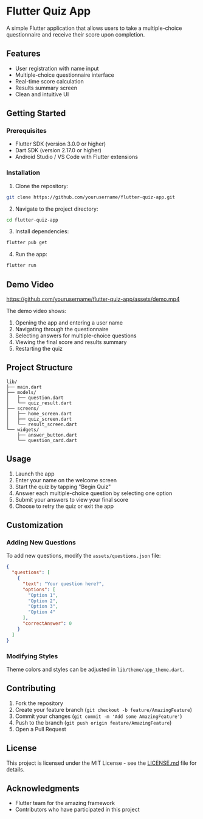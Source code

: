 # Flutter Quiz App

A simple Flutter application that allows users to take a multiple-choice questionnaire and receive their score upon completion.

## Features

- User registration with name input
- Multiple-choice questionnaire interface
- Real-time score calculation
- Results summary screen
- Clean and intuitive UI

## Getting Started

### Prerequisites

- Flutter SDK (version 3.0.0 or higher)
- Dart SDK (version 2.17.0 or higher)
- Android Studio / VS Code with Flutter extensions

### Installation

1. Clone the repository:
```bash
git clone https://github.com/yourusername/flutter-quiz-app.git
```

2. Navigate to the project directory:
```bash
cd flutter-quiz-app
```

3. Install dependencies:
```bash
flutter pub get
```

4. Run the app:
```bash
flutter run
```

## Demo Video

https://github.com/yourusername/flutter-quiz-app/assets/demo.mp4

The demo video shows:
1. Opening the app and entering a user name
2. Navigating through the questionnaire
3. Selecting answers for multiple-choice questions
4. Viewing the final score and results summary
5. Restarting the quiz

## Project Structure

```
lib/
├── main.dart
├── models/
│   ├── question.dart
│   └── quiz_result.dart
├── screens/
│   ├── home_screen.dart
│   ├── quiz_screen.dart
│   └── result_screen.dart
└── widgets/
    ├── answer_button.dart
    └── question_card.dart
```

## Usage

1. Launch the app
2. Enter your name on the welcome screen
3. Start the quiz by tapping "Begin Quiz"
4. Answer each multiple-choice question by selecting one option
5. Submit your answers to view your final score
6. Choose to retry the quiz or exit the app

## Customization

### Adding New Questions

To add new questions, modify the `assets/questions.json` file:

```json
{
  "questions": [
    {
      "text": "Your question here?",
      "options": [
        "Option 1",
        "Option 2",
        "Option 3",
        "Option 4"
      ],
      "correctAnswer": 0
    }
  ]
}
```

### Modifying Styles

Theme colors and styles can be adjusted in `lib/theme/app_theme.dart`.

## Contributing

1. Fork the repository
2. Create your feature branch (`git checkout -b feature/AmazingFeature`)
3. Commit your changes (`git commit -m 'Add some AmazingFeature'`)
4. Push to the branch (`git push origin feature/AmazingFeature`)
5. Open a Pull Request

## License

This project is licensed under the MIT License - see the [LICENSE.md](LICENSE.md) file for details.

## Acknowledgments

- Flutter team for the amazing framework
- Contributors who have participated in this project